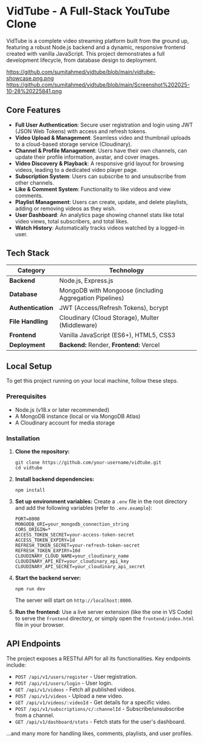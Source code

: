 # VidTube - A Full-Stack YouTube Clone

VidTube is a complete video streaming platform built from the ground up, featuring a robust Node.js backend and a dynamic, responsive frontend created with vanilla JavaScript. This project demonstrates a full development lifecycle, from database design to deployment.

https://github.com/sumitahmed/vidtube/blob/main/vidtube-showcase.png.png
https://github.com/sumitahmed/vidtube/blob/main/Screenshot%202025-10-28%20225841.png

## Core Features

- **Full User Authentication**: Secure user registration and login using JWT (JSON Web Tokens) with access and refresh tokens.
- **Video Upload & Management**: Seamless video and thumbnail uploads to a cloud-based storage service (Cloudinary).
- **Channel & Profile Management**: Users have their own channels, can update their profile information, avatar, and cover images.
- **Video Discovery & Playback**: A responsive grid layout for browsing videos, leading to a dedicated video player page.
- **Subscription System**: Users can subscribe to and unsubscribe from other channels.
- **Like & Comment System**: Functionality to like videos and view comments.
- **Playlist Management**: Users can create, update, and delete playlists, adding or removing videos as they wish.
- **User Dashboard**: An analytics page showing channel stats like total video views, total subscribers, and total likes.
- **Watch History**: Automatically tracks videos watched by a logged-in user.

## Tech Stack

| Category           | Technology                                        |
| ------------------ | ------------------------------------------------- |
| **Backend**        | Node.js, Express.js                               |
| **Database**       | MongoDB with Mongoose (including Aggregation Pipelines) |
| **Authentication**   | JWT (Access/Refresh Tokens), bcrypt               |
| **File Handling**    | Cloudinary (Cloud Storage), Multer (Middleware)     |
| **Frontend**       | Vanilla JavaScript (ES6+), HTML5, CSS3            |
| **Deployment**     | **Backend:** Render, **Frontend:** Vercel             |

## Local Setup

To get this project running on your local machine, follow these steps.

### Prerequisites

- Node.js (v18.x or later recommended)
- A MongoDB instance (local or via MongoDB Atlas)
- A Cloudinary account for media storage

### Installation

1.  **Clone the repository:**
    ```
    git clone https://github.com/your-username/vidtube.git
    cd vidtube
    ```

2.  **Install backend dependencies:**
    ```
    npm install
    ```

3.  **Set up environment variables:**
    Create a `.env` file in the root directory and add the following variables (refer to `.env.example`):
    ```
    PORT=8000
    MONGODB_URI=your_mongodb_connection_string
    CORS_ORIGIN=*
    ACCESS_TOKEN_SECRET=your-access-token-secret
    ACCESS_TOKEN_EXPIRY=1d
    REFRESH_TOKEN_SECRET=your-refresh-token-secret
    REFRESH_TOKEN_EXPIRY=10d
    CLOUDINARY_CLOUD_NAME=your_cloudinary_name
    CLOUDINARY_API_KEY=your_cloudinary_api_key
    CLOUDINARY_API_SECRET=your_cloudinary_api_secret
    ```

4.  **Start the backend server:**
    ```
    npm run dev
    ```
    The server will start on `http://localhost:8000`.

5.  **Run the frontend:**
    Use a live server extension (like the one in VS Code) to serve the `frontend` directory, or simply open the `frontend/index.html` file in your browser.

## API Endpoints

The project exposes a RESTful API for all its functionalities. Key endpoints include:

-   `POST /api/v1/users/register` - User registration.
-   `POST /api/v1/users/login` - User login.
-   `GET /api/v1/videos` - Fetch all published videos.
-   `POST /api/v1/videos` - Upload a new video.
-   `GET /api/v1/videos/:videoId` - Get details for a specific video.
-   `POST /api/v1/subscriptions/c/:channelId` - Subscribe/unsubscribe from a channel.
-   `GET /api/v1/dashboard/stats` - Fetch stats for the user's dashboard.

...and many more for handling likes, comments, playlists, and user profiles.

